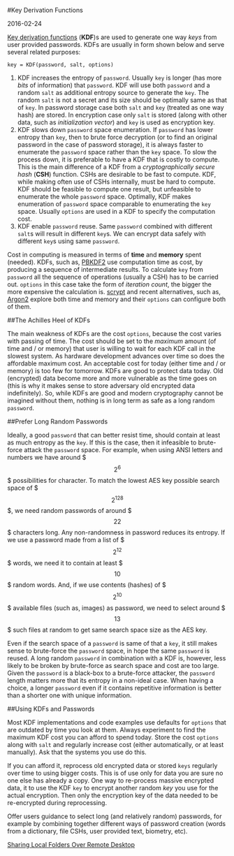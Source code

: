#Key Derivation Functions

2016-02-24

[Key derivation functions](https://en.wikipedia.org/wiki/Key_derivation_function) (**KDF**)s are used to generate one way *keys* from user provided passwords. KDFs are usually in form shown below and serve several related purposes:

```
key = KDF(password, salt, options)
```

1. KDF increases the entropy of `password`. Usually `key` is longer (has more *bits* of information) that `password`. KDF will use both `password` and a random `salt` as additional entropy source to generate the `key`. The random `salt` is not a secret and its size should be optimally same as that of `key`. In password storage case both `salt` and `key` (treated as one way hash) are stored. In encryption case only `salt` is stored (along with other data, such as *initialization vector*) and `key` is used as encryption key.
2. KDF slows down `password` space enumeration. If `password` has lower entropy than `key`, then to brute force decryption (or to find an original password in the case of password storage), it is always faster to enumerate the `password` space rather than the `key` space. To slow the process down, it is preferable to have a KDF that is costly to compute. This is the main difference of a KDF from a *cryptographically secure hash* (**CSH**) function. CSHs are desirable to be fast to compute. KDF, while making often use of CSHs internally, must be hard to compute. KDF should be feasible to compute one result, but unfeasible to enumerate the whole `password` space. Optimally, KDF makes enumeration of `password` space comparable to enumerating the `key` space. Usually `options` are used in a KDF to specify the computation cost.
3. KDF enable `password` reuse. Same `password` combined with different `salt`s will result in different `key`s. We can encrypt data safely with different `key`s using same `password`.

Cost in computing is measured in terms of **time** and **memory** spent (needed). KDFs, such as, [PBKDF2](https://en.wikipedia.org/wiki/PBKDF2) use computation time as cost, by producing a sequence of intermediate results. To calculate `key` from `password` all the sequence of operations (usually a CSH) has to be carried out. `options` in this case take the form of *iteration count*, the bigger the more expensive the calculation is. [scrypt](https://en.wikipedia.org/wiki/Scrypt) and recent alternatives, such as, [Argon2](https://en.wikipedia.org/wiki/Argon2) explore both time and memory and their `options` can configure both of them.

##The Achilles Heel of KDFs

The main weakness of KDFs are the cost `options`, because the cost varies with passing of time. The cost should be set to the *maximum* amount (of time and / or memory) that user is willing to wait for each KDF call in the slowest system. As hardware development advances over time so does the affordable maximum cost. An acceptable cost for today (either time and / or memory) is too few for tomorrow. KDFs are good to protect data today. Old (encrypted) data become more and more vulnerable as the time goes on (this is why it makes sense to store adversary old encrypted data indefinitely). So, while KDFs are good and modern cryptography cannot be imagined without them, nothing is in long term as safe as a long random `password`.

##Prefer Long Random Passwords

Ideally, a good `password` that can better resist time, should contain at least as much entropy as the `key`. If this is the case, then it infeasible to brute-force attack the `password` space. For example, when using ANSI letters and numbers we have around $$$2^{6}$$$ possibilities for character. To match the lowest AES key possible search space of $$$2^{128}$$$, we need random passwords of around $$$22$$$ characters long. Any non-randomness in password reduces its entropy. If we use a password made from a list of $$$2^{12}$$$ words, we need it to contain at least $$$10$$$ random words. And, if we use contents (hashes) of $$$2^{10}$$$ available files (such as, images) as password, we need to select around $$$13$$$ such files at random to get same search space size as the AES key. 

Even if the search space of a `password` is same of that a `key`, it still makes sense to brute-force the `password` space, in hope the same `password` is reused. A long random `password` in combination with a KDF is, however, less likely to be broken by brute-force as search space and cost are too large. Given the `password` is a black-box to a brute-force attacker, the `password` length matters more that its entropy in a non-ideal case. When having a choice, a longer `password` even if it contains repetitive information is better than a shorter one with unique information.

##Using KDFs and Passwords

Most KDF implementations and code examples use defaults for `options` that are outdated by time you look at them. Always experiment to find the maximum KDF cost you can afford to spend today. Store the cost `options` along with `salt` and regularly increase cost (either automatically, or at least manually). Ask that the systems you use do this.

If you can afford it, reprocess old encrypted data or stored `keys` regularly over time to using bigger costs. This is of use only for data you are sure no one else has already a copy. One way to re-process massive encrypted data, it to use the KDF `key` to encrypt another random *key* you use for the actual encryption. Then only the encryption key of the data needed to be re-encrypted during reprocessing.

Offer users guidance to select long (and relatively random) passwords, for example by combining together different ways of password creation (words from a dictionary, file CSHs, user provided text, biometry, etc).

<ins class='nfooter'><a id='fnext' href='#blog/2016/2016-02-17-Sharing-Local-Folders-Over-Remote-Desktop.md'>Sharing Local Folders Over Remote Desktop</a></ins>
